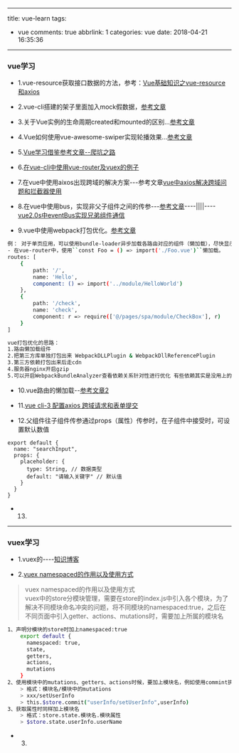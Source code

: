 
---
title: vue-learn
tags:
  - vue
comments: true
abbrlink: 1
categories: vue
date: 2018-04-21 16:35:36
---

### vue学习
- 1.vue-resource获取接口数据的方法，参考：[Vue基础知识之vue-resource和axios](https://www.cnblogs.com/Juphy/p/7073027.html)

- 2.vue-cli搭建的架子里面加入mock假数据，[参考文章](https://www.jianshu.com/p/ccd53488a61b)

- 3.关于Vue实例的生命周期created和mounted的区别...[参考文章](http://www.zhimengzhe.com/Javascriptjiaocheng/236707.html)

- 4.Vue如何使用vue-awesome-swiper实现轮播效果...[参考文章](https://www.cnblogs.com/zishang91/p/7600006.html)

<!-- more -->
- 5.[Vue学习借鉴参考文章--爬坑之路](https://www.cnblogs.com/wisewrong/p/6277262.html)

- 6.[在vue-cli中使用vue-router及vuex的例子](https://www.jianshu.com/p/f5bbcbd5b4b5)

- 7.在vue中使用aixos出现跨域的解决方案---参考文章[vue中axios解决跨域问题和拦截器使用](http://blog.csdn.net/kirinlau/article/details/78611774)

- 8.在vue中使用bus，实现非父子组件之间的传参---[参考文章](https://www.cnblogs.com/place-J-P/p/7586819.html)----||||----[vue2.0s中eventBus实现兄弟组件通信](https://blog.csdn.net/u013034014/article/details/54574989?locationNum=2&fps=1)

- 9.vue中使用webpack打包优化。[参考文章](https://www.cnblogs.com/kevin2chen/p/6816693.html)
```bash
例： 对于单页应用，可以使用bundle-loader异步加载各路由对应的组件（懒加载），尽快显示首屏。
- 在vue-router中，使用``const Foo = () => import('./Foo.vue')``懒加载。
routes: [
    {
        path: '/',
        name: 'Hello',
        component: () => import('../module/HelloWorld')
    },
    {
        path: '/check',
        name: 'check',
        component: r => require(['@/pages/spa/module/CheckBox'], r)
    }
]
```
```bash
vue打包优化的思路：
1.路由懒加载组件
2.把第三方库单独打包出来 WebpackDLLPlugin & WebpackDllReferencePlugin
3.第三方依赖打包出来后走cdn
4.服务器nginx开启gzip
5.可以开启WebpackBundleAnalyzer查看依赖关系针对性进行优化 有些依赖其实是没用上的
```

- 10.vue路由的懒加载--[参考文章2](http://www.cnblogs.com/wjunwei/p/9242142.html)

- 11.[vue cli-3 配置axios 跨域请求和表单提交](https://blog.csdn.net/qq_36306590/article/details/81746897)

- 12.父组件往子组件传参通过props（属性）传参时，在子组件中接受时，可设置默认数值
```
export default {
  name: "searchInput",
  props: {
    placeholder: {
      type: String, // 数据类型
      default: "请输入关键字" // 默认值
    }
  }
}
```

- 13.



---

### vuex学习
- 1.vuex的----[知识博客](https://blog.csdn.net/u012149969/article/details/80350907)

- 2.[vuex namespaced的作用以及使用方式](https://blog.csdn.net/fuck487/article/details/83411856)
> vuex namespaced的作用以及使用方式  
> vuex中的store分模块管理，需要在store的index.js中引入各个模块，为了解决不同模块命名冲突的问题，将不同模块的namespaced:true，之后在不同页面中引入getter、actions、mutations时，需要加上所属的模块名  

```bash
1、声明分模块的store时加上namespaced:true
    export default {
      namespaced: true,
      state,
      getters,
      actions,
      mutations
    }
2、使用模块中的mutations、getters、actions时候，要加上模块名，例如使用commint执行mutations时
    > 格式：模块名/模块中的mutations
    > xxx/setUserInfo
    > this.$store.commit("userInfo/setUserInfo",userInfo)
3、获取属性时同样加上模块名
    > 格式：store.state.模块名.模块属性
    > $store.state.userInfo.userName

```

- 3.
